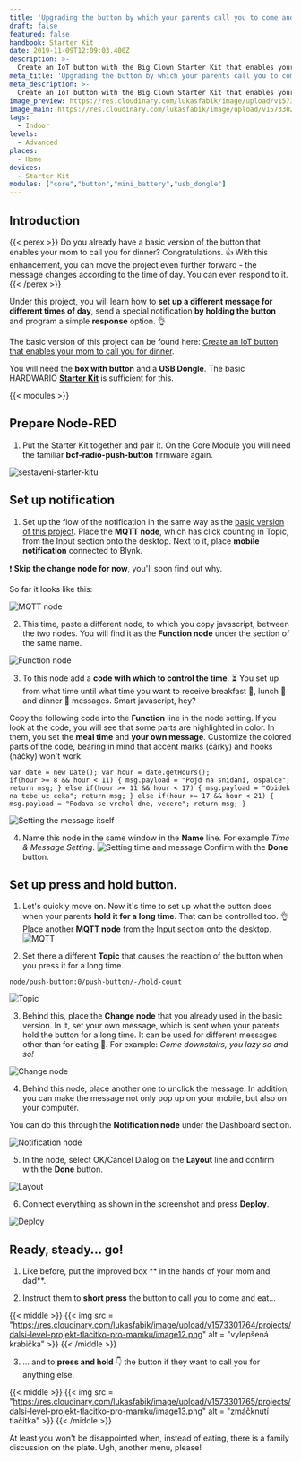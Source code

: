 ```yaml
---
title: 'Upgrading the button by which your parents call you to come and eat'
draft: false
featured: false
handbook: Starter Kit
date: 2019-11-09T12:09:03.400Z
description: >-
  Create an IoT button with the Big Clown Starter Kit that enables your parents to call you for breakfast, lunch or dinner, depending on the time of day. Higher level - only for those who have no fear!
meta_title: 'Upgrading the button by which your parents call you to come and eat'
meta_description: >-
  Create an IoT button with the Big Clown Starter Kit that enables your parents to call you for breakfast, lunch or dinner, depending on the time of day. Higher level - only for those who have no fear!
image_preview: https://res.cloudinary.com/lukasfabik/image/upload/v1573302989/projects/dalsi-level-projekt-tlacitko-pro-mamku/05.png
image_main: https://res.cloudinary.com/lukasfabik/image/upload/v1573302989/projects/dalsi-level-projekt-tlacitko-pro-mamku/05.png
tags:
  - Indoor
levels:
  - Advanced
places:
  - Home
devices:
  - Starter Kit
modules: ["core","button","mini_battery","usb_dongle"]
---
```

## Introduction

{{< perex >}}
Do you already have a basic version of the button that enables your mom to call you for dinner? Congratulations. 👍 With this enhancement, you can move the project even further forward - the message changes according to the time of day. You can even respond to it.
{{< /perex >}}

Under this project, you will learn how to **set up a different message for different times of day**, send a special notification **by holding the button** and program a simple **response** option. 👌

The basic version of this project can be found here: [Create an IoT button that enables your mom to call you for dinner](/projects/button-for-parents/).

You will need the **box with button** and a **USB Dongle**. The basic HARDWARIO [**Starter Kit**](https://shop.hardwario.com/starter-kit/) is sufficient for this.

{{< modules >}}

## Prepare Node-RED

1. Put the Starter Kit together and pair it. On the Core Module you will need the familiar **bcf-radio-push-button** firmware again.

![sestavení-starter-kitu](https://res.cloudinary.com/lukasfabik/image/upload/v1573301763/projects/dalsi-level-projekt-tlacitko-pro-mamku/image2.png)

## Set up notification

1. Set up the flow of the notification in the same way as the [basic version of this project](/projects/button-for-parents/).
Place the **MQTT node**, which has click counting in Topic, from the Input section onto the desktop. Next to it, place **mobile notification** connected to Blynk.

❗ **Skip the change node for now**, you'll soon find out why.

So far it looks like this:

![MQTT node](https://res.cloudinary.com/lukasfabik/image/upload/v1573301764/projects/dalsi-level-projekt-tlacitko-pro-mamku/image10.png)

2. This time, paste a different node, to which you copy javascript, between the two nodes. You will find it as the **Function node** under the section of the same name.

![Function node](https://res.cloudinary.com/lukasfabik/image/upload/v1573301763/projects/dalsi-level-projekt-tlacitko-pro-mamku/image1.png)

3. To this node add a **code with which to control the time**. ⏳ You set up from what time until what time you want to receive breakfast 🍳, lunch 🍗 and dinner 🍕 messages. Smart javascript, hey?

Copy the following code into the **Function** line in the node setting. If you look at the code, you will see that some parts are highlighted in color. In them, you set the **meal time** and **your own message**. Customize the colored parts of the code, bearing in mind that accent marks (čárky) and hooks (háčky) won't work.

```
var date = new Date(); var hour = date.getHours();
if(hour >= 8 && hour < 11) { msg.payload = "Pojd na snidani, ospalce"; return msg; } else if(hour >= 11 && hour < 17) { msg.payload = "Obidek na tebe uz ceka"; return msg; } else if(hour >= 17 && hour < 21) { msg.payload = "Podava se vrchol dne, vecere"; return msg; }
```

![Setting the message itself](https://res.cloudinary.com/lukasfabik/image/upload/v1573301764/projects/dalsi-level-projekt-tlacitko-pro-mamku/image8.png)

4. Name this node in the same window in the **Name** line. For example _Time & Message Setting_.
![ Setting time and message](https://res.cloudinary.com/lukasfabik/image/upload/v1573301764/projects/dalsi-level-projekt-tlacitko-pro-mamku/image6.png)
Confirm with the **Done** button.

## Set up press and hold button.

1. Let's quickly move on. Now it´s time to set up what the button does when your parents **hold it for a long time**. That can be controlled too. 👌
Place another **MQTT node** from the Input section onto the desktop.
![MQTT](https://res.cloudinary.com/lukasfabik/image/upload/v1573301764/projects/dalsi-level-projekt-tlacitko-pro-mamku/image7.png)

2. Set there a different **Topic** that causes the reaction of the button when you press it for a long time.
```
node/push-button:0/push-button/-/hold-count
```
![Topic](https://res.cloudinary.com/lukasfabik/image/upload/v1573301763/projects/dalsi-level-projekt-tlacitko-pro-mamku/image4.png)

3. Behind this, place the **Change node** that you already used in the basic version. In it, set your own message, which is sent when your parents hold the button for a long time. It can be used for different messages other than for eating 🙂. For example: _Come downstairs, you lazy so and so!_

![Change node](https://res.cloudinary.com/lukasfabik/image/upload/v1573301764/projects/dalsi-level-projekt-tlacitko-pro-mamku/image5.png)

4. Behind this node, place another one to unclick the message. In addition, you can make the message not only pop up on your mobile, but also on your computer.

You can do this through the **Notification node** under the Dashboard section.

![Notification node](https://res.cloudinary.com/lukasfabik/image/upload/v1573301764/projects/dalsi-level-projekt-tlacitko-pro-mamku/image11.png)

5. In the node, select OK/Cancel Dialog on the **Layout** line and confirm with the **Done** button.

![Layout](https://res.cloudinary.com/lukasfabik/image/upload/v1573301764/projects/dalsi-level-projekt-tlacitko-pro-mamku/image9.png)

6. Connect everything as shown in the screenshot and press **Deploy**.

![Deploy](https://res.cloudinary.com/lukasfabik/image/upload/v1573301763/projects/dalsi-level-projekt-tlacitko-pro-mamku/image3.png)

## Ready, steady... go!

1. Like before, put the improved box ** in the hands of your mom and dad**.

2. Instruct them to **short press** the button to call you to come and eat…

{{< middle >}}
{{< img src = "https://res.cloudinary.com/lukasfabik/image/upload/v1573301764/projects/dalsi-level-projekt-tlacitko-pro-mamku/image12.png" alt = "vylepšená krabička" >}}
{{< /middle >}}

3. ... and to **press and hold** 👇 the button if they want to call you for anything else.

{{< middle >}}
{{< img src = "https://res.cloudinary.com/lukasfabik/image/upload/v1573301765/projects/dalsi-level-projekt-tlacitko-pro-mamku/image13.png" alt = "zmáčknutí tlačítka" >}}
{{< /middle >}}

At least you won't be disappointed when, instead of eating, there is a family discussion on the plate. Ugh, another menu, please!
